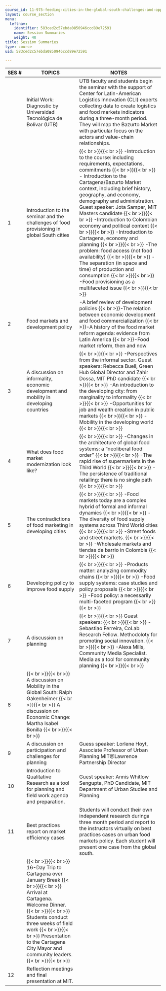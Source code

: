 ```yaml
---
course_id: 11-975-feeding-cities-in-the-global-south-challenges-and-opportunities-for-action-in-cartagena-fall-2009
layout: course_section
menu:
  leftnav:
    identifier: 583ced2c57ebda0850946ccd89e72591
    name: Session Summaries
    weight: 40
title: Session Summaries
type: course
uid: 583ced2c57ebda0850946ccd89e72591

---
```


| SES # | TOPICS | NOTES |
| --- | --- | --- |
| &nbsp; | Initial Work: Diagnostic by Universidad Tecnológica de Bolívar (UTB) | UTB faculty and students begin the seminar with the support of Center for Latin-American Logistics Innovation (CLI) experts collecting data to create logistics and food markets indicators during a three-month period. They will map the Bazurto Market with particular focus on the actors and value-chain relationships. |
| 1 | Introduction to the seminar and the challenges of food provisioning in global South cities |  {{< br >}}{{< br >}} \-Introduction to the course: including requirements, expectations, commitments {{< br >}}{{< br >}} \- Introduction to the Cartagena/Bazurto Market context, including brief history, geography, and economy, demography and administration. Guest speaker: Jota Samper, MIT Masters candidate {{< br >}}{{< br >}} \-Introduction to Colombian economy and political context {{< br >}}{{< br >}} \-Introduction to Cartagena, economy and planning {{< br >}}{{< br >}} \-The problem: food access (not food availability) {{< br >}}{{< br >}} \-The separation (in space and time) of production and consumption {{< br >}}{{< br >}} \-Food provisioning as a multifaceted issue {{< br >}}{{< br >}}  |
| 2 | Food markets and development policy | \-A brief review of development policies  {{< br >}}\-The relation between economic development and food commercialization  {{< br >}}\-A history of the food market reform agenda: evidence from Latin America  {{< br >}}\-Food market reform, then and now |
| 3 | A discussion on informality, economic development and mobility in developing countries |  {{< br >}}{{< br >}} \-Perspectives from the informal sector. Guest speakers: Rebecca Buell, Green Hub Global Director and Zahir Dossa, MIT PhD candidate {{< br >}}{{< br >}} \-An introduction to the developing city: from marginality to informality {{< br >}}{{< br >}} \-Opportunities for job and wealth creation in public markets {{< br >}}{{< br >}} \-Mobility in the developing world {{< br >}}{{< br >}}  |
| 4 | What does food market modernization look like? |  {{< br >}}{{< br >}} \-Changes in the architecture of global food systems: a “neoliberal food order” {{< br >}}{{< br >}} \-The rapid rise of supermarkets in the Third World {{< br >}}{{< br >}} \-The persistence of traditional retailing: there is no single path {{< br >}}{{< br >}}  |
| 5 | The contradictions of food marketing in developing cities |  {{< br >}}{{< br >}} \-Food markets today are a complex hybrid of formal and informal dynamics {{< br >}}{{< br >}} \-The diversity of food supply systems across Third World cities {{< br >}}{{< br >}} \-Street foods and street markets. {{< br >}}{{< br >}} \-Wholesale markets and tiendas de barrio in Colombia {{< br >}}{{< br >}}  |
| 6 | Developing policy to improve food supply |  {{< br >}}{{< br >}} \-Products matter: analyzing commodity chains {{< br >}}{{< br >}} \-Food supply systems: case studies and policy proposals {{< br >}}{{< br >}} \-Food policy: a necessarily multi-faceted program {{< br >}}{{< br >}}  |
| 7 | A discussion on planning |  {{< br >}}{{< br >}} Guest speakers: {{< br >}}{{< br >}} \-Sebastiao Ferreira, CoLab Research Fellow. Methodoloty for promoting social innovation. {{< br >}}{{< br >}} \-Alexa Mills, Community Media Specialist.  Media as a tool for community planning {{< br >}}{{< br >}}  |
| 8 |  {{< br >}}{{< br >}} A discussion on Mobility in the Global South: Ralph Gakenheimer {{< br >}}{{< br >}} A discussion on Economic Change: Martha Isabel Bonilla {{< br >}}{{< br >}}  | &nbsp; |
| 9 | A discussion on participation and challenges for planning | Guess speaker: Lorlene Hoyt, Associate Professor of Urban Planning MIT@Lawrence Partnership Director |
| 10 | Introduction to Qualitative Research as a tool for planning and field work agenda and preparation. | Guest speaker: Annis Whitlow Sengupta, PhD Candidate, MIT Department of Urban Studies and Planning |
| 11 | Best practices report on market efficiency cases | Students will conduct their own independent research duringa three month period and report to the instructors virtually on best practices cases on urban food markets policy. Each student will present one case from the global south. |
| &nbsp; |  {{< br >}}{{< br >}} 16-Day Trip to Cartagena over January Break {{< br >}}{{< br >}} Arrival at Cartagena. Welcome Dinner. {{< br >}}{{< br >}} Students conduct three weeks of field work {{< br >}}{{< br >}} Presentation to the Cartagena City Mayor and community leaders. {{< br >}}{{< br >}}  | &nbsp; |
| 12 | Reflection meetings and final presentation at MIT. |